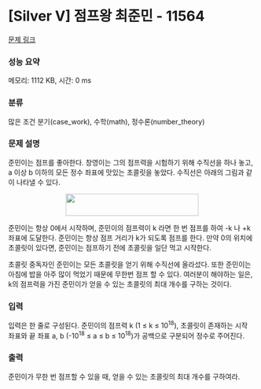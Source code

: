 # [Silver V] 점프왕 최준민 - 11564 

[문제 링크](https://www.acmicpc.net/problem/11564) 

### 성능 요약

메모리: 1112 KB, 시간: 0 ms

### 분류

많은 조건 분기(case_work), 수학(math), 정수론(number_theory)

### 문제 설명

<p>준민이는 점프를 좋아한다. 창영이는 그의 점프력을 시험하기 위해 수직선을 하나 놓고, a 이상 b 이하의 모든 정수 좌표에 맛있는 초콜릿을 놓았다. 수직선은 아래의 그림과 같이 나타낼 수 있다.</p>

<p style="text-align: center;"><img alt="" src="https://onlinejudgeimages.s3-ap-northeast-1.amazonaws.com/problem/11564/1.png" style="height:45px; width:270px"></p>

<p>준민이는 항상 0에서 시작하며, 준민이의 점프력이 k 라면 한 번 점프를 하여 -k 나 +k 좌표에 도달한다. 준민이는 항상 점프 거리가 k가 되도록 점프를 한다. 만약 0의 위치에 초콜릿이 있다면, 준민이는 점프하기 전에 초콜릿을 일단 먹고 시작한다.</p>

<p>초콜릿 중독자인 준민이는 모든 초콜릿을 얻기 위해 수직선에 올라섰다. 또한 준민이는 아침에 밥을 아주 많이 먹었기 때문에 무한번 점프 할 수 있다. 여러분이 해야하는 일은, k의 점프력을 가진 준민이가 얻을 수 있는 초콜릿의 최대 개수를 구하는 것이다.</p>

### 입력 

 <p>입력은 한 줄로 구성된다. 준민이의 점프력 k (1 ≤ k ≤ 10<sup>18</sup>), 초콜릿이 존재하는 시작 좌표와 끝 좌표 a, b (-10<sup>18</sup> ≤ a ≤ b ≤ 10<sup>18</sup>)가 공백으로 구분되어 정수로 주어진다.</p>

### 출력 

 <p>준민이가 무한 번 점프할 수 있을 때, 얻을 수 있는 초콜릿의 최대 개수를 구하여라.</p>

